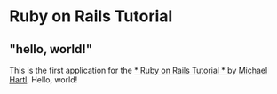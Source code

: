 # Ruby on Rails Tutorial

## "hello, world!"

This is the first application for the
[ * Ruby on Rails Tutorial * ](https://railstutorial.jp/)
by [Michael Hartl](http://www.michaelhartl.com/). Hello, world!

